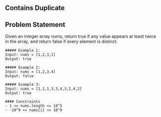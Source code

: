 ## Contains Duplicate
## Problem Statement
Given an integer array nums, return true if any value appears at least twice in the array, and return false if every element is distinct.

```#### Example
##### Example 1:
Input: nums = [1,2,3,1]
Output: true

##### Example 2:
Input: nums = [1,2,3,4]
Output: false

##### Example 3:
Input: nums = [1,1,1,3,3,4,3,2,4,2]
Output: true

#### Constraints
- 1 <= nums.length <= 10^5
- -10^9 <= nums[i] <= 10^9
```